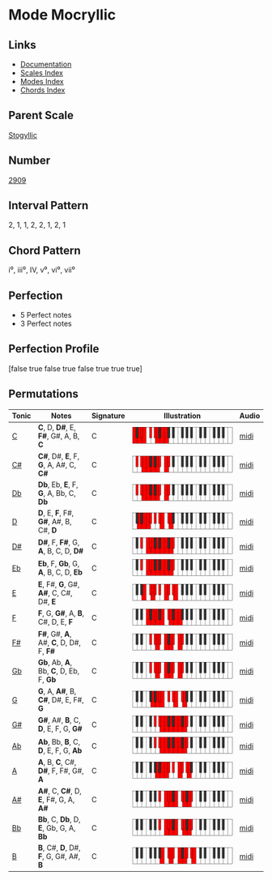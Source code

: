 # Mode Mocryllic

## Links

- [Documentation](README.md)
- [Scales Index](Scales.md)
- [Modes Index](Modes.md)
- [Chords Index](Chords.md)

## Parent Scale

[Stogyllic](ScaleStogyllic.md)

## Number

[2909](https://ianring.com/musictheory/scales/2909)

## Interval Pattern

2, 1, 1, 2, 2, 1, 2, 1

## Chord Pattern

i⁰, iii⁰, IV, v⁰, vi⁰, vii⁰

## Perfection

- 5 Perfect notes
- 3 Perfect notes

## Perfection Profile

[false true false true false true true true]

## Permutations

| Tonic | Notes | Signature | Illustration | Audio |
|-------|-------|-----------|--------------|-------|
| [C](ModeCNaturalMocryllic.md) | **C**, D, **D#**, E, **F#**, G#, A, B, **C** | C | ![CNaturalMocryllic](ModeCNaturalMocryllic.png) | [midi](https://github.com/edipermadi/music/blob/main/docs/ModeCNaturalMocryllic.mid?raw=true) |
| [C#](ModeCSharpMocryllic.md) | **C#**, D#, **E**, F, **G**, A, A#, C, **C#** | C | ![CSharpMocryllic](ModeCSharpMocryllic.png) | [midi](https://github.com/edipermadi/music/blob/main/docs/ModeCSharpMocryllic.mid?raw=true) |
| [Db](ModeDFlatMocryllic.md) | **Db**, Eb, **E**, F, **G**, A, Bb, C, **Db** | C | ![DFlatMocryllic](ModeDFlatMocryllic.png) | [midi](https://github.com/edipermadi/music/blob/main/docs/ModeDFlatMocryllic.mid?raw=true) |
| [D](ModeDNaturalMocryllic.md) | **D**, E, **F**, F#, **G#**, A#, B, C#, **D** | C | ![DNaturalMocryllic](ModeDNaturalMocryllic.png) | [midi](https://github.com/edipermadi/music/blob/main/docs/ModeDNaturalMocryllic.mid?raw=true) |
| [D#](ModeDSharpMocryllic.md) | **D#**, F, **F#**, G, **A**, B, C, D, **D#** | C | ![DSharpMocryllic](ModeDSharpMocryllic.png) | [midi](https://github.com/edipermadi/music/blob/main/docs/ModeDSharpMocryllic.mid?raw=true) |
| [Eb](ModeEFlatMocryllic.md) | **Eb**, F, **Gb**, G, **A**, B, C, D, **Eb** | C | ![EFlatMocryllic](ModeEFlatMocryllic.png) | [midi](https://github.com/edipermadi/music/blob/main/docs/ModeEFlatMocryllic.mid?raw=true) |
| [E](ModeENaturalMocryllic.md) | **E**, F#, **G**, G#, **A#**, C, C#, D#, **E** | C | ![ENaturalMocryllic](ModeENaturalMocryllic.png) | [midi](https://github.com/edipermadi/music/blob/main/docs/ModeENaturalMocryllic.mid?raw=true) |
| [F](ModeFNaturalMocryllic.md) | **F**, G, **G#**, A, **B**, C#, D, E, **F** | C | ![FNaturalMocryllic](ModeFNaturalMocryllic.png) | [midi](https://github.com/edipermadi/music/blob/main/docs/ModeFNaturalMocryllic.mid?raw=true) |
| [F#](ModeFSharpMocryllic.md) | **F#**, G#, **A**, A#, **C**, D, D#, F, **F#** | C | ![FSharpMocryllic](ModeFSharpMocryllic.png) | [midi](https://github.com/edipermadi/music/blob/main/docs/ModeFSharpMocryllic.mid?raw=true) |
| [Gb](ModeGFlatMocryllic.md) | **Gb**, Ab, **A**, Bb, **C**, D, Eb, F, **Gb** | C | ![GFlatMocryllic](ModeGFlatMocryllic.png) | [midi](https://github.com/edipermadi/music/blob/main/docs/ModeGFlatMocryllic.mid?raw=true) |
| [G](ModeGNaturalMocryllic.md) | **G**, A, **A#**, B, **C#**, D#, E, F#, **G** | C | ![GNaturalMocryllic](ModeGNaturalMocryllic.png) | [midi](https://github.com/edipermadi/music/blob/main/docs/ModeGNaturalMocryllic.mid?raw=true) |
| [G#](ModeGSharpMocryllic.md) | **G#**, A#, **B**, C, **D**, E, F, G, **G#** | C | ![GSharpMocryllic](ModeGSharpMocryllic.png) | [midi](https://github.com/edipermadi/music/blob/main/docs/ModeGSharpMocryllic.mid?raw=true) |
| [Ab](ModeAFlatMocryllic.md) | **Ab**, Bb, **B**, C, **D**, E, F, G, **Ab** | C | ![AFlatMocryllic](ModeAFlatMocryllic.png) | [midi](https://github.com/edipermadi/music/blob/main/docs/ModeAFlatMocryllic.mid?raw=true) |
| [A](ModeANaturalMocryllic.md) | **A**, B, **C**, C#, **D#**, F, F#, G#, **A** | C | ![ANaturalMocryllic](ModeANaturalMocryllic.png) | [midi](https://github.com/edipermadi/music/blob/main/docs/ModeANaturalMocryllic.mid?raw=true) |
| [A#](ModeASharpMocryllic.md) | **A#**, C, **C#**, D, **E**, F#, G, A, **A#** | C | ![ASharpMocryllic](ModeASharpMocryllic.png) | [midi](https://github.com/edipermadi/music/blob/main/docs/ModeASharpMocryllic.mid?raw=true) |
| [Bb](ModeBFlatMocryllic.md) | **Bb**, C, **Db**, D, **E**, Gb, G, A, **Bb** | C | ![BFlatMocryllic](ModeBFlatMocryllic.png) | [midi](https://github.com/edipermadi/music/blob/main/docs/ModeBFlatMocryllic.mid?raw=true) |
| [B](ModeBNaturalMocryllic.md) | **B**, C#, **D**, D#, **F**, G, G#, A#, **B** | C | ![BNaturalMocryllic](ModeBNaturalMocryllic.png) | [midi](https://github.com/edipermadi/music/blob/main/docs/ModeBNaturalMocryllic.mid?raw=true) |

